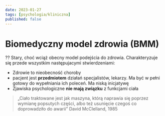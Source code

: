 ```yaml
---
date: 2023-01-27
tags: [psychologia/kliniczna]
published: false
---
```

# Biomedyczny model zdrowia (BMM)
??
Stary, choć wciąż obecny model podejścia do zdrowia. Charakteryzuje się przede wszystkim następujacymi stwierdzeniami:
- Zdrowie to nieobecność choroby
- pacjent jest **przedmiotem** działań specjalistów, lekarzy. Ma być w pełni gotowy do wypełniania ich poleceń. Ma niską inicjatywę
- Zjawiska psychologiczne **nie mają związku** z funkcjami ciała
<!--SR:!2023-01-29,1,230-->

> „Ciało traktowane jest jak maszyna, którą naprawia się poprzez wymianę popsutych części, albo też usunięcie czegoś co doprowadziło do awarii” David McClelland, 1985